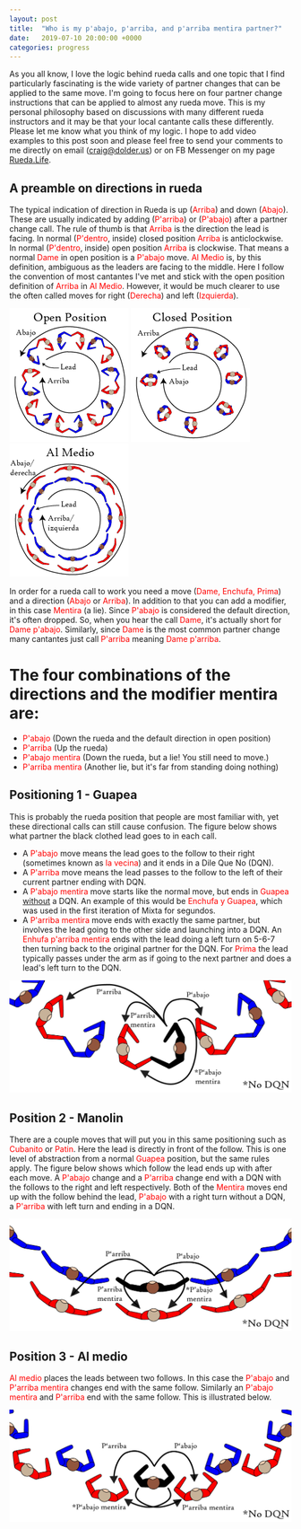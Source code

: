 ```yaml
---
layout: post
title:  "Who is my p'abajo, p'arriba, and p'arriba mentira partner?"
date:   2019-07-10 20:00:00 +0000
categories: progress
---
```


As you all know, I love the logic behind rueda calls and one topic that I find particularly fascinating is the wide variety of partner changes that can be applied to the same move. I'm going to focus here on four partner change instructions that can be applied to almost any rueda move. This is my personal philosophy based on discussions with many different rueda instructors and it may be that your local cantante calls these differently. Please let me know what you think of my logic. I hope to add video examples to this post soon and please feel free to send your comments to me directly on email (craig@dolder.us) or on FB Messenger on my page [Rueda.Life](https://www.facebook.com/rueda.life).

## A preamble on directions in rueda

The typical indication of direction in Rueda is up (<span style="color:red">Arriba</span>) and down (<span style="color:red">Abajo</span>). These are usually indicated by adding (<span style="color:red">P'arriba</span>) or (<span style="color:red">P'abajo</span>) after a partner change call. The rule of thumb is that <span style="color:red">Arriba</span> is the direction the lead is facing. In normal (<span style="color:red">P'dentro</span>, inside) closed position <span style="color:red">Arriba</span> is anticlockwise. In normal (<span style="color:red">P'dentro</span>, inside) open position <span style="color:red">Arriba</span> is clockwise. That means a normal <span style="color:red">Dame</span> in open position is a <span style="color:red">P'abajo</span> move. <span style="color:red">Al Medio</span> is, by this definition, ambiguous as the leaders are facing to the middle. Here I follow the convention of most cantantes I've met and stick with the open position definition of <span style="color:red">Arriba</span> in <span style="color:red">Al Medio</span>. However, it would be much clearer to use the often called moves for right (<span style="color:red">Derecha</span>) and left (<span style="color:red">Izquierda</span>).

![Arriba-in-guapea](/assets/ArribaGuapea.png)
![Arriba-in-manolin](/assets/ArribaClosed.png)
![Arriba-in-manolin](/assets/ArribaAlMedio.png)

In order for a rueda call to work you need a move (<span style="color:red">Dame, Enchufa, Prima</span>) and a direction (<span style="color:red">Abajo</span> or <span style="color:red">Arriba</span>). In addition to that you can add a modifier, in this case <span style="color:red">Mentira</span> (a lie). Since <span style="color:red">P'abajo</span> is considered the default direction, it's often dropped. So, when you hear the call <span style="color:red">Dame</span>, it's actually short for <span style="color:red">Dame p'abajo</span>. Similarly, since <span style="color:red">Dame</span> is the most common partner change many cantantes just call  <span style="color:red">P'arriba</span> meaning <span style="color:red">Dame p'arriba</span>.

# The four combinations of the directions and the modifier mentira are:

* <span style="color:red">P'abajo</span> (Down the rueda and the default direction in open position)
* <span style="color:red">P'arriba</span> (Up the rueda)
* <span style="color:red">P'abajo mentira</span> (Down the rueda, but a lie! You still need to move.)
* <span style="color:red">P'arriba mentira</span> (Another lie, but it's far from standing doing nothing)


## Positioning 1 - Guapea

This is probably the rueda position that people are most familiar with, yet these directional calls can still cause confusion. The figure below shows what partner the black clothed lead goes to in each call.
* A <span style="color:red">P'abajo</span> move means the lead goes to the follow to their right (sometimes known as <span style="color:red">la vecina</span>) and it ends in a Dile Que No (DQN).
* A <span style="color:red">P'arriba</span> move means the lead passes to the follow to the left of their current partner ending with DQN.
* A <span style="color:red">P'abajo mentira</span> move starts like the normal move, but ends in <span style="color:red">Guapea</span> <u>without</u> a DQN. An example of this would be <span style="color:red">Enchufa y Guapea</span>, which was used in the first iteration of Mixta for segundos.
* A <span style="color:red">P'arriba mentira</span> move ends with exactly the same partner, but involves the lead going to the other side and launching into a DQN. An <span style="color:red">Enhufa p'arriba mentira</span> ends with the lead doing a left turn on 5-6-7 then turning back to the original partner for the DQN. For <span style="color:red">Prima</span> the lead typically passes under the arm as if going to the next partner and does a lead's left turn to the DQN.

![Changes-in-guapea](/assets/ChangesGuapea.png)

## Position 2 - Manolin

There are a couple moves that will put you in this same positioning such as <span style="color:red">Cubanito</span> or <span style="color:red">Patin</span>. Here the lead is directly in front of the follow. This is one level of abstraction from a normal <span style="color:red">Guapea</span> position, but the same rules apply. The figure below shows which follow the lead ends up with after each move. A <span style="color:red">P'abajo</span> change and a <span style="color:red">P'arriba</span> change end with a DQN with the follows to the right and left respectively. Both of the <span style="color:red">Mentira</span> moves end up with the follow behind the lead, <span style="color:red">P'abajo</span> with a right turn without a DQN, a <span style="color:red">P'arriba</span> with left turn and ending in a DQN.

![Changes-in-manolin](/assets/ChangesManolin.png)

## Position 3 - Al medio

<span style="color:red">Al medio</span> places the leads between two follows. In this case the <span style="color:red">P'abajo</span> and <span style="color:red">P'arriba mentira</span> changes end with the same follow. Similarly an <span style="color:red">P'abajo mentira</span> and <span style="color:red">P'arriba</span> end with the same follow. This is illustrated below.

![Changes-in-al-medio](/assets/ChangesAlMedio.png)
